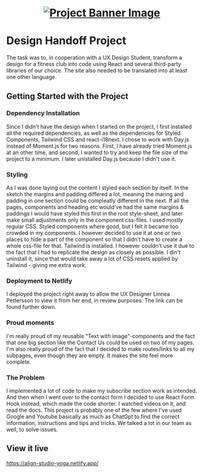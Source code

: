 <h1 align="center">
  <a href="">
    <img src="/src/assets/design-handoff.svg" alt="Project Banner Image">
  </a>
</h1>

# Design Handoff Project

The task was to, in cooperation with a UX Design Student, transform a design for a fitness club into code using React and several third-party libraries of our choice. The site also needed to be translated into at least one other language.

## Getting Started with the Project

### Dependency Installation

Since I didn't have the design when I started on the project, I first installed all the required dependencies, as well as the dependencies for Styled Components, Tailwind CSS and react-i18next. I chose to work with Day.js instead of Moment.js for two reasons. First, I have already tried Moment.js at an other time, and second, I wanted to try and keep the file size of the project to a minimum. I later unistalled Day.js because I didn't use it. 

### Styling
As I was done laying out the content I styled each section by itself. In the sketch the margins and padding differed a lot, meaning the maring and padding in one section could be compleatly different in the next. If all the pages, components and heading etc would've had the same margins & paddings I would have styled this first in the root style-sheet, and later make small adjustments only in the component css-files. I used mostly regular CSS. Styled components where good, but I felt it became too crowded in my components. I however decided to use it at one or two places to hide a part of the component so that I didn't have to create a whole css-file for that. Tailwind is installed. I however couldn't use it due to the fact that I had to replicate the design as closely as possible. I din't uninstall it, since that would take away a lot of CSS resets applied by Tailwind - giving me extra work. 

### Deployment to Netlify

I deployed the project right away to allow the UX Designer Linnea Pettersson to view it from her end, in review purposes. The link can be found further down.

### Proud moments

I'm really proud of my reusable "Text with image"-components and the fact that one big section like the Contact Us could be used on two of my pages. I'm also really proud of the fact that I decided to make routes/links to all my subpages, even though they are empty. It makes the site feel more complete. 

### The Problem

I implemented a lot of code to make my subscribe section work as intended. And then when I went over to the contact form I decided to use React Form Hook instead, which made the code shorter. I watched videos on it, and read the docs. This project is probably one of the few where I've used Google and Youtube basically as much as ChatGpt to find the correct information, instructions and tips and tricks. We talked a lot in our team as well, to solve issues. 

## View it live

https://align-studio-yoga.netlify.app/
